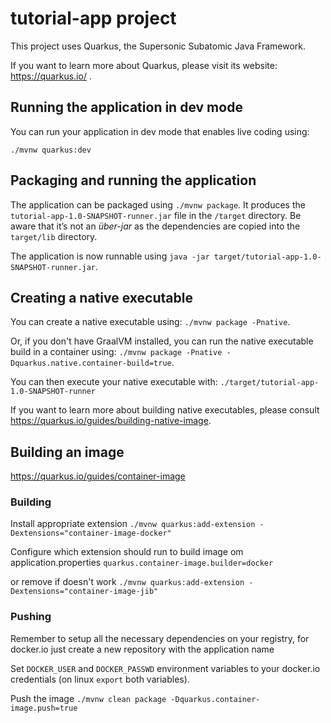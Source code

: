 # tutorial-app project

This project uses Quarkus, the Supersonic Subatomic Java Framework.

If you want to learn more about Quarkus, please visit its website: https://quarkus.io/ .

## Running the application in dev mode

You can run your application in dev mode that enables live coding using:
```
./mvnw quarkus:dev
```

## Packaging and running the application

The application can be packaged using `./mvnw package`.
It produces the `tutorial-app-1.0-SNAPSHOT-runner.jar` file in the `/target` directory.
Be aware that it’s not an _über-jar_ as the dependencies are copied into the `target/lib` directory.

The application is now runnable using `java -jar target/tutorial-app-1.0-SNAPSHOT-runner.jar`.

## Creating a native executable

You can create a native executable using: `./mvnw package -Pnative`.

Or, if you don't have GraalVM installed, you can run the native executable build in a container using: `./mvnw package -Pnative -Dquarkus.native.container-build=true`.

You can then execute your native executable with: `./target/tutorial-app-1.0-SNAPSHOT-runner`

If you want to learn more about building native executables, please consult https://quarkus.io/guides/building-native-image.

## Building an image

https://quarkus.io/guides/container-image

### Building
Install appropriate extension
`./mvnw quarkus:add-extension -Dextensions="container-image-docker"`

Configure which extension should run to build image om application.properties
`quarkus.container-image.builder=docker`

or remove if doesn't work
`./mvnw quarkus:add-extension -Dextensions="container-image-jib"`

### Pushing
Remember to setup all the necessary dependencies on your registry, for docker.io just create a new repository with the application name

Set `DOCKER_USER` and `DOCKER_PASSWD` environment variables to your docker.io credentials (on linux `export` both variables).

Push the image 
`./mvnw clean package -Dquarkus.container-image.push=true`